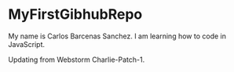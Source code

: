 # MyFirstGibhubRepo

My name is Carlos Barcenas Sanchez. I am learning how to code in JavaScript.


Updating from Webstorm Charlie-Patch-1.